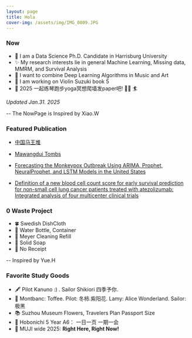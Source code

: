 ```yaml
---
layout: page
title: Hola
cover-img: /assets/img/IMG_0009.JPG
---
```



### Now

- 🐰  I am a Data Science Ph.D. Candidate in Harrisburg University 
- ✨  My research interests lie in general Machine Learning, Missing data, MMRM, and Survival Analysis 
- 🎼  I want to combine Deep Learning Algorithms in Music and Art
- 🌲  I am working on Violin Suzuki book 5 
- 📝 2025 一起练琴跑步yoga冥想爬墙发paper吧! 🧗‍♀️ 🏄

*Updated Jan.31. 2025*

-- The NowPage is Inspired by Xiao.W 


### Featured Publication

- [中国马王堆](https://book.douban.com/subject/35830402/)

- [Mawangdui Tombs](https://www.amazon.com/Mawangdui-Tombs-English-Chineseversionebook/dp/B09P6YGGNC/ref=sr_1_1crid=3KTWF9GTIFN58&keywords=mawangdui+tombs&qid=1673925269&s=books&sprefix=mawangdui+tombs%2Cstripbooks%2C156&sr=1-1)


- [Forecasting the Monkeypox Outbreak Using ARIMA, Prophet, NeuralProphet, and LSTM Models in the United States](https://www.mdpi.com/2571-9394/5/1/5)


- [Definition of a new blood cell count score for early survival prediction for non-small cell lung cancer patients treated with atezolizumab: Integrated analysis of four multicenter clinical trials](https://www.frontiersin.org/articles/10.3389/fimmu.2022.961926/full)

### 0 Waste Project

- 🍀 Swedish DishCloth
- 🧃 Water Bottle, Container
- 🧴 Meyer Cleaning Refill
- 🧼 Solid Soap 
- 🧾 No Receipt

-- Inspired by Yue.H

### Favorite Study Goods

- 🖋 Pilot Kanuno :) . Sailor Shikiori 四季予你.
- 🦄 Montbanc: Toffee. Pilot: 冬柿.紫阳花. Lamy: Alice Wonderland. Sailor: 极黑
- 📚 Suzhou Museum Flowers, Travelers Plan Passport Size
- 📓 Hobonichi 5 Year A6： 一日一页 一期一会
- 📍 MUJI wide 2025: **Right Here, Right Now!**
  
